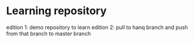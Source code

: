 # Learning repository
edition 1: demo repository to learn
edition 2: pull to hanq branch and push from that branch to master branch

